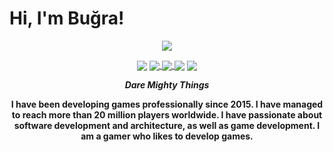 # Hi, I'm Buğra!

<p align="center">
   <img align="center" src="https://github-profile-summary-cards.vercel.app/api/cards/profile-details?username=bugraomursunn&theme=nord_dark" />
</p>

<p align="center">
    <img align="center" src="https://komarev.com/ghpvc/?username=bugraomursunn&color=blue"/>
    <a href="https://www.linkedin.com/in/bugraomursun/">
    <img align="center" src="https://img.shields.io/badge/LinkedIn-blue?style=flat-square&logo=linkedin&labelColor=blue"/>
    </a>
    <a href="https://play.google.com/store/apps/dev?id=7696637140094003672">
    <img align="center" src="https://img.shields.io/badge/Google_Play-414141?style=flat-square&logo=google-play&logoColor=white"/>
    </a>
    <img align="center" src="https://img.shields.io/badge/C%23-239120?style=flat-square&logo=c-sharp&logoColor=white"/>
    <img align="center" src="https://img.shields.io/badge/Unity-100000?style=flat-square&logo=unity&logoColor=white"/>
</p>

<p align="center">
  <i>
    <b>
      Dare Mighty Things
    </b>
  </i> 
</p>

<p align="center">
    <b>
      I have been developing games professionally since 2015. I have managed to reach more than 20 million players worldwide. I have passionate about software development and architecture,  as well as game development. I am a gamer who likes to develop games.
    </b>
</p>


<!-- <div> This div will not show 
<p align="center">
   <img align="center" src="https://github-profile-summary-cards.vercel.app/api/cards/profile-details?username=bugraomursunn&theme=nord_dark" />
</p>

<p align="center">
   <img align="center" src="https://img.shields.io/github/followers/BugraOmursunn?style=social"/>
   <img align="center" src="https://img.shields.io/github/stars/bugraomursunn?style=social"/>

   <img align="center" src="https://img.shields.io/github/followers/BugraOmursunn?style=social"/>
   <img align="center" src="https://img.shields.io/github/stars/bugraomursunn?style=social"/>
   <img align="center" src="https://img.shields.io/badge/LinkedIn-blue?style=flat-square&logo=linkedin&labelColor=blue)](https://www.linkedin.com/in/bugraomursun/"/>
   <img align="center" src="https://img.shields.io/badge/Google_Play-414141?style=flat-square&logo=google-play&logoColor=white)](https://play.google.com/store/apps/dev?id=7696637140094003672"/>
    <img align="center" src="https://img.shields.io/badge/C%23-239120?style=flat-square&logo=c-sharp&logoColor=white"/>
   <img align="center" src="https://img.shields.io/badge/Unity-100000?style=flat-square&logo=unity&logoColor=white"/>
</p>

![GitHub followers](https://img.shields.io/github/followers/bugraomursunn?style=social)
![GitHub User's stars](https://img.shields.io/github/stars/bugraomursunn?style=social)
[![General badge](https://img.shields.io/badge/LinkedIn-blue?style=flat-square&logo=linkedin&labelColor=blue)](https://www.linkedin.com/in/bugraomursun/)
[![General badge](https://img.shields.io/badge/Google_Play-414141?style=flat-square&logo=google-play&logoColor=white)](https://play.google.com/store/apps/dev?id=7696637140094003672)
![General badge](https://img.shields.io/badge/C%23-239120?style=flat-square&logo=c-sharp&logoColor=white)
![General badge](https://img.shields.io/badge/Unity-100000?style=flat-square&logo=unity&logoColor=white)
</div> -->
